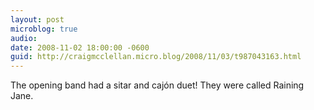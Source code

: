 ```yaml
---
layout: post
microblog: true
audio: 
date: 2008-11-02 18:00:00 -0600
guid: http://craigmcclellan.micro.blog/2008/11/03/t987043163.html
---
```

The opening band had a sitar and cajón duet! They were called Raining Jane.
